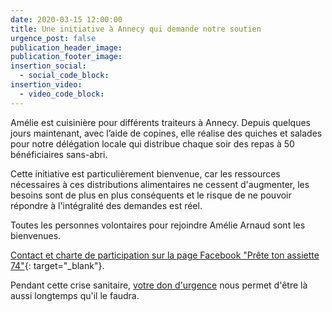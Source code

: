 ```yaml
---
date: 2020-03-15 12:00:00
title: Une initiative à Annecy qui demande notre soutien
urgence_post: false
publication_header_image:
publication_footer_image:
insertion_social:
  - social_code_block:
insertion_video:
  - video_code_block:
---
```


Am&eacute;lie est cuisini&egrave;re pour diff&eacute;rents traiteurs &agrave; Annecy. Depuis quelques jours maintenant, avec l’aide de copines, elle r&eacute;alise des quiches et salades pour notre d&eacute;l&eacute;gation locale qui distribue chaque soir des repas &agrave; 50 b&eacute;n&eacute;ficiaires sans-abri.&nbsp;

Cette initiative est particuli&egrave;rement bienvenue, car les ressources n&eacute;cessaires &agrave; ces distributions alimentaires ne cessent d'augmenter, les besoins sont de plus en plus cons&eacute;quents et le risque de ne pouvoir r&eacute;pondre &agrave; l'int&eacute;gralit&eacute; des demandes est r&eacute;el.&nbsp;

Toutes les personnes volontaires pour rejoindre Am&eacute;lie Arnaud sont les bienvenues.

[Contact et charte de participation sur la page Facebook "Pr&ecirc;te ton assiette 74"](https://www.facebook.com/groups/pretetonassiette74/){: target="_blank"}.

Pendant cette crise sanitaire, [votre don d'urgence](https://don.ordredemaltefrance.org/?cid=11&amp;reserved_code_origine=Webcovid)&nbsp;nous permet d'&ecirc;tre l&agrave; aussi longtemps qu'il le faudra.&nbsp;